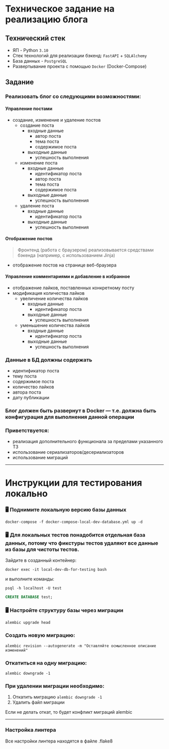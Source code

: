 # Техническое задание на реализацию блога

## Технический стек

- ЯП - Python `3.10`
- Стек технологий для реализации бэкенд: `FastAPI` + `SQLAlchemy`  
- База данных - `PostgreSQL`
- Развертывание проекта с помощью `Docker` (Docker-Compose)

## Задание

### Реализовать блог со следующими возможностями:

#### Управление постами

- создание, изменение и удаление постов
    - создание поста
        - входные данные
            - автор поста
            - тема поста
            - содержимое поста
        - выходные данные
            - успешность выполнения
    - изменение поста
        - входные данные
            - идентификатор поста
            - автор поста
            - тема поста
            - содержимое поста
        - выходные данные
            - успешность выполнения
    - удаление поста
        - входные данные
            - идентификатор поста
        - выходные данные
            - успешность выполнения

#### Отображение постов

> Фронтенд (работа с браузером) реализовывается средствами бэкенда (например, с использованием Jinja)

- отображение постов на странице веб-браузера

#### Управление комментариями и добавление в избранное

- отображение лайков, поставленных конкретному посту
- модификация количества лайков
    - увеличение количества лайков
        - входные данные
            - идентификатор поста
        - выходные данные
            - успешность выполнения
    - уменьшение количества лайков
        - входные данные
            - идентификатор поста
        - выходные данные
            - успешность выполнения

### Данные в БД должны содержать

- идентификатор поста
- тему поста
- содержимое поста
- количество лайков
- автора поста
- дату публикации

### Блог должен быть развернут в Docker — т.е. должна быть конфигурация для выполнения данной операции

### Приветствуется:

- реализация дополнительного функционала за пределами указанного ТЗ
- использование сериализаторов/десериализаторов
- использование миграций

---

# Инструкции для тестирования локально

### :desktop_computer: Поднимите локальную версию базы данных

```commandline
docker-compose -f docker-compose-local-dev-database.yml up -d
```

### :desktop_computer: Для локальных тестов понадобится отдельная база данных, потому что фикстуры тестов удаляют все данные из базы для чистоты тестов.

Зайдите в созданный контейнер:

```commandline
docker exec -it local-dev-db-for-testing bash
```

и выполните команды:

```commandline
psql -h localhost -U test
```

```sql
CREATE DATABASE test;
```

### :desktop_computer: Настройте структуру базы через миграции

```commandline
alembic upgrade head
```

### Создать новую миграцию:

```commandline
alembic revision --autogenerate -m "Оставляйте осмысленное описание изменений"  
```

### Откатиться на одну миграцию:

```commandline
alembic downgrade -1
```

### При удалении миграции необходимо:

1. Откатить миграцию `alembic downgrade -1`
2. Удалить файл миграции

Если не делать откат, то будет конфликт миграций alembic

---

### Настройка линтера

Все настройки линтера находятся в файле .flake8